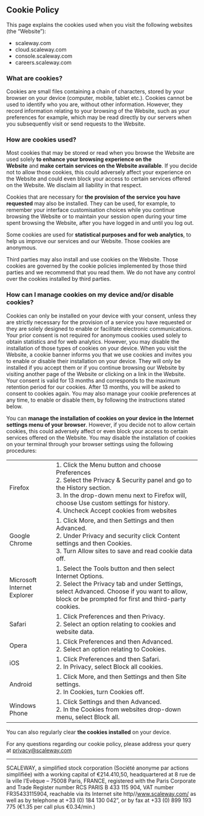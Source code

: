 Cookie Policy
-------------

This page explains the cookies used when you visit the following websites (the “Website”):

*   scaleway.com
*   cloud.scaleway.com
*   console.scaleway.com
*   careers.scaleway.com

### What are cookies?

Cookies are small files containing a chain of characters, stored by your browser on your device (computer, mobile, tablet etc.). Cookies cannot be used to identify who you are, without other information. However, they record information relating to your browsing of the Website, such as your preferences for example, which may be read directly by our servers when you subsequently visit or send requests to the Website.

### How are cookies used?

Most cookies that may be stored or read when you browse the Website are used solely **to enhance your browsing experience on the Website** and **make certain services on the Website available**. If you decide not to allow those cookies, this could adversely affect your experience on the Website and could even block your access to certain services offered on the Website. We disclaim all liability in that respect.

Cookies that are necessary for **the provision of the service you have requested** may also be installed. They can be used, for example, to remember your interface customisation choices while you continue browsing the Website or to maintain your session open during your time spent browsing the Website, after you have logged in and until you log out.

Some cookies are used for **statistical purposes and for web analytics**, to help us improve our services and our Website. Those cookies are anonymous.

Third parties may also install and use cookies on the Website. Those cookies are governed by the cookie policies implemented by those third parties and we recommend that you read them. We do not have any control over the cookies installed by third parties.

### How can I manage cookies on my device and/or disable cookies?

Cookies can only be installed on your device with your consent, unless they are strictly necessary for the provision of a service you have requested or they are solely designed to enable or facilitate electronic communications. Your prior consent is not required for anonymous cookies used solely to obtain statistics and for web analytics. However, you may disable the installation of those types of cookies on your device. When you visit the Website, a cookie banner informs you that we use cookies and invites you to enable or disable their installation on your device. They will only be installed if you accept them or if you continue browsing our Website by visiting another page of the Website or clicking on a link in the Website. Your consent is valid for 13 months and corresponds to the maximum retention period for our cookies. After 13 months, you will be asked to consent to cookies again. You may also manage your cookie preferences at any time, to enable or disable them, by following the instructions stated below.

You can **manage the installation of cookies on your device in the Internet settings menu of your browser**. However, if you decide not to allow certain cookies, this could adversely affect or even block your access to certain services offered on the Website. You may disable the installation of cookies on your terminal through your browser settings using the following procedures:

|     |     |
| --- | --- |
| Firefox | 1.  Click the Menu button and choose Preferences<br>2.  Select the Privacy & Security panel and go to the History section.<br>3.  In the drop-down menu next to Firefox will, choose Use custom settings for history.<br>4.  Uncheck Accept cookies from websites |
| Google Chrome | 1.  Click More, and then Settings and then Advanced.<br>2.  Under Privacy and security click Content settings and then Cookies.<br>3.  Turn Allow sites to save and read cookie data off. |
| Microsoft Internet Explorer | 1.  Select the Tools button and then select Internet Options.<br>2.  Select the Privacy tab and under Settings, select Advanced. Choose if you want to allow, block or be prompted for first and third-party cookies. |
| Safari | 1.  Click Preferences and then Privacy.<br>2.  Select an option relating to cookies and website data. |
| Opera | 1.  Click Preferences and then Advanced.<br>2.  Select an option relating to Cookies. |
| iOS | 1.  Click Preferences and then Safari.<br>2.  In Privacy, select Block all cookies. |
| Android | 1.  Click More, and then Settings and then Site settings.<br>2.  In Cookies, turn Cookies off. |
| Windows Phone | 1.  Click Settings and then Advanced.<br>2.  In the Cookies from websites drop-down menu, select Block all. |

You can also regularly clear **the cookies installed** on your device.

For any questions regarding our cookie policy, please address your query at [privacy@scaleway.com](mailto:privacy@scaleway.com "Suivre le lien")

* * *

SCALEWAY, a simplified stock corporation (Société anonyme par actions simplifiée) with a working capital of €214.410,50, headquartered at 8 rue de la ville l’Evêque – 75008 Paris, FRANCE, registered with the Paris Corporate and Trade Register number RCS PARIS B 433 115 904, VAT number FR35433115904, reachable via its Internet site http//www.scaleway.com/ as well as by telephone at +33 (0) 184 130 042”, or by fax at +33 (0) 899 193 775 (€1.35 per call plus €0.34/min.)